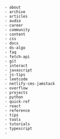     - about
    - archive
    - articles
    - audio
    - career
    - community
    - content
    - css
    - docs
    - ds-algo
    - faq
    - fetch-api
    - git
    - interact
    - javascript
    - js-tips
    - leetcode
    - netlify-cms-jamstack
    - overflow
    - projects
    - python
    - quick-ref
    - react
    - reference
    - tips
    - tools
    - tutorials
    - typescript
    - 

